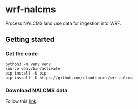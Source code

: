 # wrf-nalcms

Process NALCMS land use data for ingestion into WRF.

## Getting started

### Get the code

```
python3 -m venv venv
source venv/bin/activate
pip install -U pip
pip install -U https://github.com/cloudruninc/wrf-nalcms
```

### Download NALCMS data

Follow this [link](http://www.cec.org/north-american-environmental-atlas/land-cover-30m-2015-landsat-and-rapideye/).
